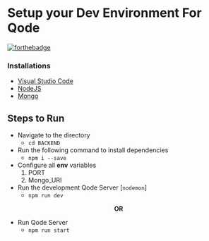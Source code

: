 # Setup your Dev Environment For Qode
[![forthebadge](https://forthebadge.com/images/badges/powered-by-coffee.svg)](https://github.com/MSCKIIT/MSC-Codeportal)

### Installations

- [Visual Studio Code](https://code.visualstudio.com/download "Download")
- [NodeJS](https://nodejs.org/en/download/ "Download")
- [Mongo](https://docs.mongodb.com/manual/installation/ "Download Guide")

## Steps to Run

- Navigate to the directory
  - `cd BACKEND`
- Run the following command to install dependencies
  - `npm i --save`
- Configure all **env** variables
  1. PORT
  2. Mongo_URI
- Run the development Qode Server [`nodemon`]
  - `npm run dev`

<center><strong>OR</strong></center>

- Run Qode Server
  - `npm run start`

